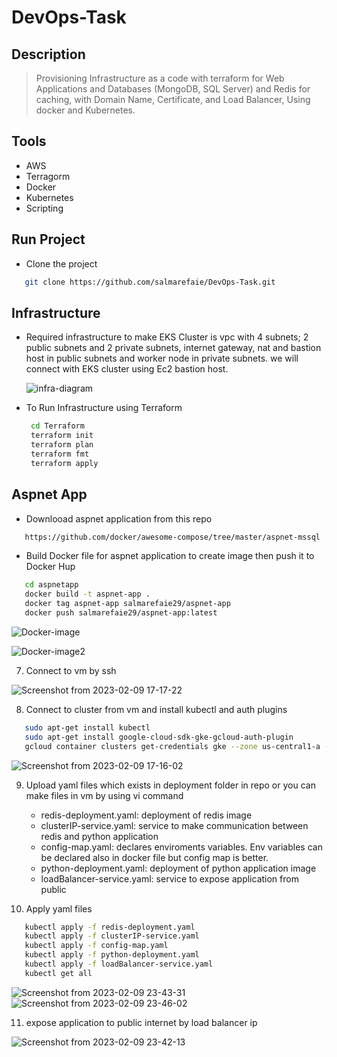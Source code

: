 # DevOps-Task

## Description
> Provisioning Infrastructure as a code with terraform for Web Applications and Databases
(MongoDB, SQL Server) and Redis for caching, with Domain Name, Certificate, and Load
Balancer, Using docker and Kubernetes.

## Tools
  - AWS
  - Terragorm
  - Docker
  - Kubernetes
  - Scripting

## Run Project 
- Clone the project
```bash  
   git clone https://github.com/salmarefaie/DevOps-Task.git
```

## Infrastructure
- Required infrastructure to make EKS Cluster is vpc with 4 subnets; 2 public subnets and 2 private subnets, internet gateway, nat and bastion host in public subnets and worker node in private 
  subnets. we will connect with EKS cluster using Ec2 bastion host.
  
  ![infra-diagram](https://github.com/salmarefaie/DevOps-Task/assets/76884936/a9b934a0-d291-4184-9e33-7bc45c93e91f)


- To Run Infrastructure using Terraform
  ```bash      
   cd Terraform
   terraform init
   terraform plan
   terraform fmt
   terraform apply
  ```
## Aspnet App
- Downlooad aspnet application from this repo
```bash  
   https://github.com/docker/awesome-compose/tree/master/aspnet-mssql
```
- Build Docker file for aspnet application to create image then push it to Docker Hup
```bash  
   cd aspnetapp
   docker build -t aspnet-app .
   docker tag aspnet-app salmarefaie29/aspnet-app
   docker push salmarefaie29/aspnet-app:latest
```
   ![Docker-image](https://github.com/salmarefaie/DevOps-Task/assets/76884936/014d6cd0-5c59-4d5c-a901-dfad21ffdc47)
   
   ![Docker-image2](https://github.com/salmarefaie/DevOps-Task/assets/76884936/e1afb655-47bc-4c2c-a552-179744af2ef7)


7. Connect to vm by ssh

![Screenshot from 2023-02-09 17-17-22](https://user-images.githubusercontent.com/76884936/217854385-52516481-9cd0-458d-bb9e-a7d0abc6b5df.png)

8. Connect to cluster from vm and install kubectl and auth plugins 
```bash  
   sudo apt-get install kubectl
   sudo apt-get install google-cloud-sdk-gke-gcloud-auth-plugin
   gcloud container clusters get-credentials gke --zone us-central1-a --project mineral-order-375711
```
![Screenshot from 2023-02-09 17-16-02](https://user-images.githubusercontent.com/76884936/217854333-ef6535d8-a25a-486e-9f48-e5224cc2e50d.png)

9. Upload yaml files which exists in deployment folder in repo or you can make files in vm by using vi command
   - redis-deployment.yaml: deployment of redis image
   - clusterIP-service.yaml: service to make communication between redis and python application 
   - config-map.yaml: declares enviroments variables. Env variables can be declared also  in docker file but config map is better. 
   - python-deployment.yaml: deployment of python application image
   - loadBalancer-service.yaml: service to expose application from public
   
10. Apply yaml files 
```bash  
   kubectl apply -f redis-deployment.yaml
   kubectl apply -f clusterIP-service.yaml
   kubectl apply -f config-map.yaml
   kubectl apply -f python-deployment.yaml
   kubectl apply -f loadBalancer-service.yaml
   kubectl get all
```
![Screenshot from 2023-02-09 23-43-31](https://user-images.githubusercontent.com/76884936/217946287-7fbe9cc2-2830-4a7b-8e00-f33b3b9816f1.png)
![Screenshot from 2023-02-09 23-46-02](https://user-images.githubusercontent.com/76884936/217946544-5fc26fae-807e-4243-896b-cbba5a776211.png)

11. expose application to public internet by load balancer ip 

![Screenshot from 2023-02-09 23-42-13](https://user-images.githubusercontent.com/76884936/217946182-41c473f1-76e3-4bf1-9a0d-bc6e5c52b830.png)
